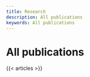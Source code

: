```yaml
---
title: Research
description: All publications
keywords: All publications
---
```




# All publications

{{< articles >}}